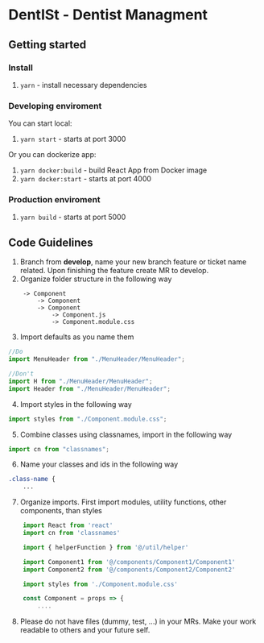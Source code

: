 # DentISt - Dentist Managment

## Getting started

### Install

1. `yarn` - install necessary dependencies

### Developing enviroment
You can start local:
1. `yarn start` - starts at port 3000

Or you can dockerize app:
1. `yarn docker:build` - build React App from Docker image
1. `yarn docker:start` - starts at port 4000

### Production enviroment
1. `yarn build` - starts at port 5000


## Code Guidelines

1. Branch from **develop**, name your new branch feature or ticket name related. Upon finishing the feature create MR to develop.
2. Organize folder structure in the following way

```
    -> Component
        -> Component
        -> Component
            -> Component.js
            -> Component.module.css

```

3. Import defaults as you name them

```js
//Do
import MenuHeader from "./MenuHeader/MenuHeader";

//Don't
import H from "./MenuHeader/MenuHeader";
import Header from "./MenuHeader/MenuHeader";
```

4. Import styles in the following way

```js
import styles from "./Component.module.css";
```

5. Combine classes using classnames, import in the following way

```js
import cn from "classnames";
```

6. Name your classes and ids in the following way

```css
.class-name {
    ...
```

7. Organize imports. First import modules, utility functions, other components, than styles

```js
    import React from 'react'
    import cn from 'classnames'

    import { helperFunction } from '@/util/helper'

    import Component1 from '@/components/Component1/Component1'
    import Component2 from '@/components/Component2/Component2'

    import styles from './Component.module.css'

    const Component = props => {
        ....
```

8. Please do not have files (dummy, test, ...) in your MRs. Make your work readable to others and your future self.
